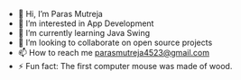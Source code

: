- 👋 Hi, I’m Paras Mutreja
- 👀 I’m interested in App Development
- 🌱 I’m currently learning Java Swing
- 💞️ I’m looking to collaborate on open source projects
- 📫 How to reach me parasmutreja4523@gmail.com
- ⚡ Fun fact: The first computer mouse was made of wood.

<!---
parasmutreja/parasmutreja is a ✨ special ✨ repository because its `README.md` (this file) appears on your GitHub profile.
You can click the Preview link to take a look at your changes.
--->

